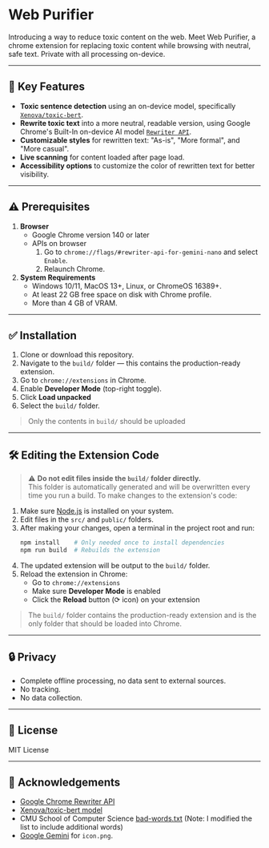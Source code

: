 # Web Purifier
Introducing a way to reduce toxic content on the web. Meet Web Purifier, a chrome extension for replacing toxic content while browsing with neutral, safe text. Private with all processing on-device.

---

## 🌟 Key Features
- **Toxic sentence detection** using an on-device model, specifically [`Xenova/toxic-bert`](https://huggingface.co/Xenova/toxic-bert).
- **Rewrite toxic text** into a more neutral, readable version, using Google Chrome's Built-In on-device AI model [`Rewriter API`](https://developer.chrome.com/docs/ai/rewriter-api).
- **Customizable styles** for rewritten text: "As-is", "More formal", and "More casual".
- **Live scanning** for content loaded after page load.
- **Accessibility options** to customize the color of rewritten text for better visibility.

---

## ⚠️ Prerequisites
1. **Browser**
    - Google Chrome version 140 or later
    - APIs on browser
        1. Go to `chrome://flags/#rewriter-api-for-gemini-nano` and select `Enable`.
        2. Relaunch Chrome.
2. **System Requirements**
    - Windows 10/11, MacOS 13+, Linux, or ChromeOS 16389+.
    - At least 22 GB free space on disk with Chrome profile.
    - More than 4 GB of VRAM.

---

## ✅ Installation
1. Clone or download this repository.
2. Navigate to the `build/` folder — this contains the production-ready extension.
3. Go to `chrome://extensions` in Chrome.
4. Enable **Developer Mode** (top-right toggle).
5. Click **Load unpacked**
6. Select the `build/` folder.

> Only the contents in `build/` should be uploaded

---

## 🛠️ Editing the Extension Code

> ⚠️ **Do not edit files inside the `build/` folder directly.**  
> This folder is automatically generated and will be overwritten every time you run a build.
To make changes to the extension's code:
1. Make sure [Node.js](https://nodejs.org/) is installed on your system.
2. Edit files in the `src/` and `public/` folders.
3. After making your changes, open a terminal in the project root and run:
    ```bash
    npm install    # Only needed once to install dependencies  
    npm run build  # Rebuilds the extension
    ```
4. The updated extension will be output to the `build/` folder.
5. Reload the extension in Chrome:  
   - Go to `chrome://extensions`  
   - Make sure **Developer Mode** is enabled  
   - Click the **Reload** button (⟳ icon) on your extension
> The `build/` folder contains the production-ready extension and is the only folder that should be loaded into Chrome.

---

## 🔒 Privacy
- Complete offline processing, no data sent to external sources.
- No tracking.
- No data collection.

---

## 📄 License
MIT License

---

## 🙌 Acknowledgements
- [Google Chrome Rewriter API](https://developer.chrome.com/docs/ai/rewriter-api)
- [Xenova/toxic-bert model](https://huggingface.co/Xenova/toxic-bert)
- CMU School of Computer Science [bad-words.txt](https://www.cs.cmu.edu/~biglou/resources/bad-words.txt) (Note: I modified the list to include additional words)
- [Google Gemini](https://gemini.google.com) for `icon.png`.
